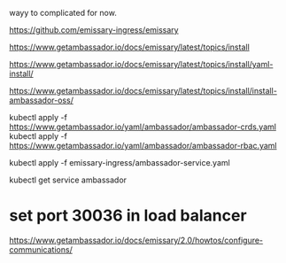 wayy to complicated for now.

https://github.com/emissary-ingress/emissary

https://www.getambassador.io/docs/emissary/latest/topics/install

https://www.getambassador.io/docs/emissary/latest/topics/install/yaml-install/

https://www.getambassador.io/docs/emissary/latest/topics/install/install-ambassador-oss/

kubectl apply -f https://www.getambassador.io/yaml/ambassador/ambassador-crds.yaml
kubectl apply -f https://www.getambassador.io/yaml/ambassador/ambassador-rbac.yaml

kubectl apply -f emissary-ingress/ambassador-service.yaml

kubectl get service ambassador

# set port 30036 in load balancer

https://www.getambassador.io/docs/emissary/2.0/howtos/configure-communications/
